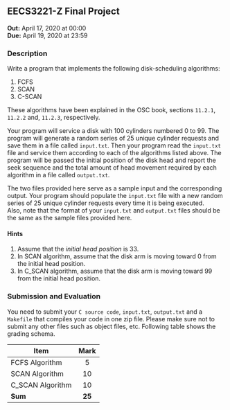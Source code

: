 ## EECS3221-Z Final Project
**Out:** April 17, 2020 at 00:00  
**Due:** April 19, 2020 at 23:59

### Description
Write a program that implements the following disk-scheduling algorithms: 
1. FCFS   
2. SCAN 
3. C-SCAN

These algorithms have been explained in the OSC book, sections `11.2.1`, `11.2.2` and, `11.2.3`, respectively.

Your program will service a disk with 100 cylinders numbered 0 to 99. 
The program will generate a random series of 25 unique cylinder requests and save them in a file called `input.txt`.
Then your program read the `input.txt` file and service them according to each of the algorithms listed above. 
The program will be passed the initial position of the disk head and 
report the seek sequence and the total amount of head movement required by each algorithm in a file called 
`output.txt`. 

The two files provided here serve as a sample input and the corresponding output. Your program should populate the 
`input.txt` file with a new random series of 25 unique cylinder requests every time it is being executed.  
Also, note that the format of your `input.txt` and `output.txt` files should be the same as the sample 
files provided here. 

#### Hints
1. Assume that the *initial head position* is 33. 
2. In SCAN algorithm, assume that the disk arm is moving toward 0 from the initial head position.
3. In C_SCAN algorithm, assume that the disk arm is moving toward 99 from the initial head position.

### Submission and Evaluation 
You need to submit your `C source code`, `input.txt`, `output.txt` and a `Makefile` that compiles your code in one 
zip file. Please make sure not to submit any other files such as object files, etc. Following table shows the grading 
schema.

| Item        | Mark           |
| ------------- |:-------------:|
| FCFS Algorithm      | 5 |
| SCAN Algorithm      | 10 |
| C_SCAN Algorithm    | 10 |
| **Sum**             | **25** | 